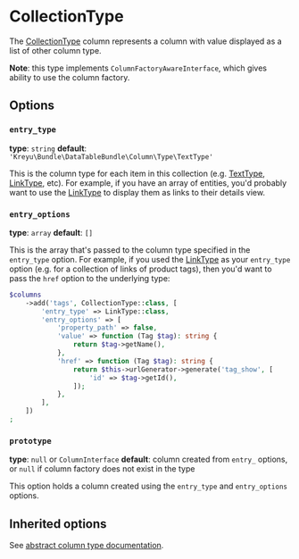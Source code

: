 # CollectionType

The [CollectionType](../../src/Column/Type/CollectionType.php) column represents a column with value displayed as a list of other column type.

**Note**: this type implements `ColumnFactoryAwareInterface`, which gives ability to use the column factory.

## Options

### `entry_type`

**type**: `string` **default**: `'Kreyu\Bundle\DataTableBundle\Column\Type\TextType'`

This is the column type for each item in this collection (e.g. [TextType](text.md), [LinkType](link.md), etc). 
For example, if you have an array of entities, you'd probably want to use the [LinkType](link.md) to display them as links to their details view. 

### `entry_options`

**type**: `array` **default**: `[]`

This is the array that's passed to the column type specified in the `entry_type` option. 
For example, if you used the [LinkType](link.md) as your `entry_type` option (e.g. for a collection of links of product tags), 
then you'd want to pass the `href` option to the underlying type:

```php
$columns
    ->add('tags', CollectionType::class, [
        'entry_type' => LinkType::class,
        'entry_options' => [
            'property_path' => false,
            'value' => function (Tag $tag): string {
                return $tag->getName(),
            },
            'href' => function (Tag $tag): string {
                return $this->urlGenerator->generate('tag_show', [
                    'id' => $tag->getId(),
                ]);
            },  
        ],    
    ])
;
```

### `prototype`

**type**: `null` or `ColumnInterface` **default**: column created from `entry_` options, or `null` if column factory does not exist in the type

This option holds a column created using the `entry_type` and `entry_options` options.  

## Inherited options

See [abstract column type documentation](abstract.md).
